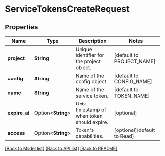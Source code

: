 # ServiceTokensCreateRequest

## Properties

Name | Type | Description | Notes
------------ | ------------- | ------------- | -------------
**project** | **String** | Unique identifier for the project object. | [default to PROJECT_NAME]
**config** | **String** | Name of the config object. | [default to CONFIG_NAME]
**name** | **String** | Name of the service token. | [default to TOKEN_NAME]
**expire_at** | Option<**String**> | Unix timestamp of when token should expire. | [optional]
**access** | Option<**String**> | Token's capabilities. | [optional][default to Read]

[[Back to Model list]](../README.md#documentation-for-models) [[Back to API list]](../README.md#documentation-for-api-endpoints) [[Back to README]](../README.md)


